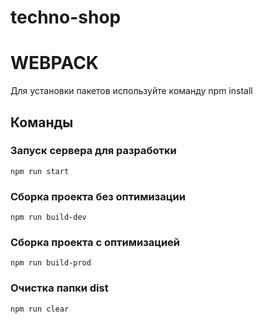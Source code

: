 # techno-shop

# WEBPACK

Для установки пакетов используйте команду npm install

## Команды

### Запуск сервера для разработки

```shell
npm run start
```

### Сборка проекта без оптимизации

```shell
npm run build-dev
```

### Сборка проекта с оптимизацией

```shell
npm run build-prod
```

### Очистка папки dist

```shell
npm run clear
```
